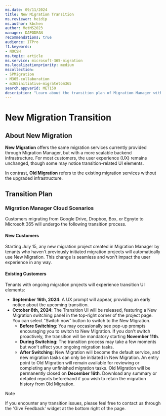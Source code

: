 ```yaml
---
ms.date: 09/11/2024
title: New Migration Transition
ms.reviewer: heidip
ms.author: kbchen
author: MetMS2023
manager: DAPODEAN
recommendations: true
audience: ITPro
f1.keywords:
- NOCSH
ms.topic: article
ms.service: microsoft-365-migration
ms.localizationpriority: medium
mscollection:
- SPMigration
- M365-collaboration
- m365initiative-migratetom365
search.appverid: MET150
description: "Learn about the transition plan of Migration Manager with a more scalable backend infrastructure."
---
```


# New Migration Transition 

## About New Migration 
**New Migration** offers the same migration services currently provided through Migration Manager, but with a more scalable backend infrastructure. For most customers, the user experience (UX) remains unchanged, though some may notice transition-related UI elements. 

In contrast, **Old Migration** refers to the existing migration services without the upgraded infrastructure.  

## Transition Plan 
### Migration Manager Cloud Scenarios 
Customers migrating from Google Drive, Dropbox, Box, or Egnyte to Microsoft 365 will undergo the following transition process. 

#### New Customers 
Starting July 15, any new migration project created in Migration Manager by tenants who haven't previously initiated migration projects will automatically use New Migration. This change is seamless and won't impact the user experience in any way. 

#### Existing Customers 
Tenants with ongoing migration projects will experience transition UI elements: 
* **September 16th, 2024**: A UX prompt will appear, providing an early notice about the upcoming transition. 
* **October 8th, 2024**: The Transition UI will be released, featuring a New Migration switching panel in the top-right corner of the project page. You can select  "Switch now" button to switch to the New Migration.
  + **Before Switching**: You may occasionally see pop-up prompts encouraging you to switch to New Migration. If you don't switch proactively, the transition will be mandatory starting **November 11th**. 
  + **During Switching**: The transition process may take a few moments but won't affect your ongoing migration tasks. 
  + **After Switching**: New Migration will become the default service, and new migration tasks can only be initiated in New Migration. An entry point to Old Migration will remain available for reviewing or completing any unfinished migration tasks. Old Migration will be permanently closed on **December 16th**. Download any summary or detailed reports beforehand if you wish to retain the migration history from Old Migration.

>[!NOTE]
> If you encounter any transition issues, please feel free to contact us through the 'Give Feedback' widget at the bottom right of the page.

 
